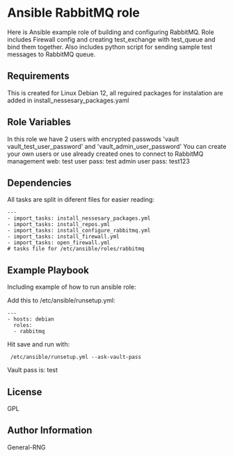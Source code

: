 Ansible RabbitMQ role
=========

Here is Ansible example role of building and configuring RabbitMQ. 
Role includes Firewall config and creating test_exchange with test_queue and bind them together. 
Also includes python script for sending sample test messages to RabbitMQ queue.

Requirements
------------

This is created for Linux Debian 12, all reguired packages for instalation are added in install_nessesary_packages.yaml

Role Variables
--------------

In this role we have 2 users with encrypted passwods 'vault vault_test_user_password' and 'vault_admin_user_password' 
You can create your own users or use already created ones to connect to RabbitMQ management web:
test user pass: test
admin user pass: test123

Dependencies
------------

All tasks are split in diferent files for easier reading:
```
---
- import_tasks: install_nessesary_packages.yml
- import_tasks: install_repos.yml
- import_tasks: install_configure_rabbitmq.yml
- import_tasks: install_firewall.yml
- import_tasks: open_firewall.yml
# tasks file for /etc/ansible/roles/rabbitmq
```

Example Playbook
----------------

Including example of how to run ansible role:

Add this to  /etc/ansible/runsetup.yml:

```
---
- hosts: debian
  roles:
  - rabbitmq
```
Hit save and run with:

```
 /etc/ansible/runsetup.yml --ask-vault-pass
```
Vault pass is: test

License
-------

GPL

Author Information
------------------
General-RNG

